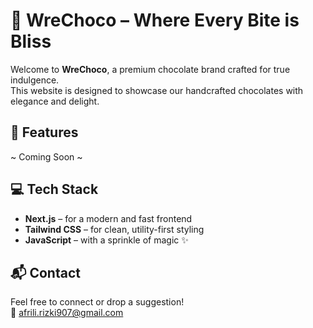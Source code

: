 # 🍫 WreChoco – Where Every Bite is Bliss

Welcome to **WreChoco**, a premium chocolate brand crafted for true indulgence.  
This website is designed to showcase our handcrafted chocolates with elegance and delight.

## 🌟 Features

~ Coming Soon ~

<!-- - 🍬 Beautiful, responsive design
- 🛒 Product showcase & smooth browsing experience
- 💖 Tailored for chocolate lovers and sweet tooths
- 🎨 Powered by Tailwind CSS for sleek, custom styling -->

## 💻 Tech Stack

- **Next.js** – for a modern and fast frontend
- **Tailwind CSS** – for clean, utility-first styling
- **JavaScript** – with a sprinkle of magic ✨

<!-- ## 📸 Sneak Peek

> _“Crafted with love. Devoured with joy.”_

![Chocolate Screenshot](https://your-image-link.com/screenshot.png) <!-- optional image -->

<!-- ## 🧑‍🍳 Built With Love

Designed with passion and a sweet tooth by [Your Name or Brand Name].
Because every chocolate deserves a beautiful home online. 🍫💻

--- -->

<!-- ## 🚀 Live Demo

[🔗 View Website](https://your-live-site-url.com)

--- -->

## 📬 Contact

Feel free to connect or drop a suggestion!  
📧 afrili.rizki907@gmail.com

<!-- 📸 [@yourInstagramHandle](https://instagram.com/yourInstagramHandle) -->
